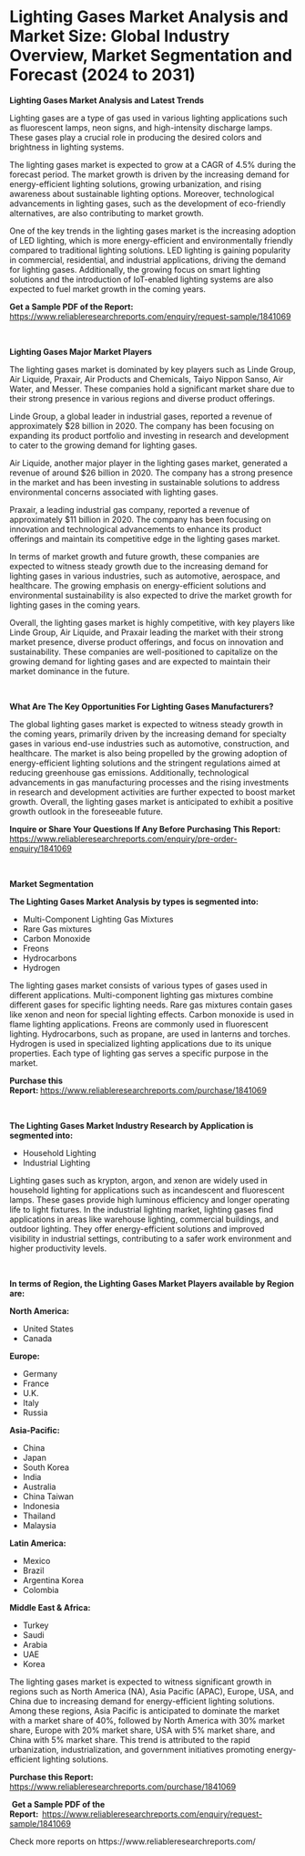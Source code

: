<p><h1>Lighting Gases Market Analysis and Market Size: Global Industry Overview, Market Segmentation and Forecast (2024 to 2031)</h1></p><p><strong>Lighting Gases Market Analysis and Latest Trends</strong></p>
<p><p>Lighting gases are a type of gas used in various lighting applications such as fluorescent lamps, neon signs, and high-intensity discharge lamps. These gases play a crucial role in producing the desired colors and brightness in lighting systems. </p><p>The lighting gases market is expected to grow at a CAGR of 4.5% during the forecast period. The market growth is driven by the increasing demand for energy-efficient lighting solutions, growing urbanization, and rising awareness about sustainable lighting options. Moreover, technological advancements in lighting gases, such as the development of eco-friendly alternatives, are also contributing to market growth.</p><p>One of the key trends in the lighting gases market is the increasing adoption of LED lighting, which is more energy-efficient and environmentally friendly compared to traditional lighting solutions. LED lighting is gaining popularity in commercial, residential, and industrial applications, driving the demand for lighting gases. Additionally, the growing focus on smart lighting solutions and the introduction of IoT-enabled lighting systems are also expected to fuel market growth in the coming years.</p></p>
<p><strong>Get a Sample PDF of the Report:&nbsp;</strong> <a href="https://www.reliableresearchreports.com/enquiry/request-sample/1841069">https://www.reliableresearchreports.com/enquiry/request-sample/1841069</a></p>
<p>&nbsp;</p>
<p><strong>Lighting Gases Major Market Players</strong></p>
<p><p>The lighting gases market is dominated by key players such as Linde Group, Air Liquide, Praxair, Air Products and Chemicals, Taiyo Nippon Sanso, Air Water, and Messer. These companies hold a significant market share due to their strong presence in various regions and diverse product offerings.</p><p>Linde Group, a global leader in industrial gases, reported a revenue of approximately $28 billion in 2020. The company has been focusing on expanding its product portfolio and investing in research and development to cater to the growing demand for lighting gases.</p><p>Air Liquide, another major player in the lighting gases market, generated a revenue of around $26 billion in 2020. The company has a strong presence in the market and has been investing in sustainable solutions to address environmental concerns associated with lighting gases.</p><p>Praxair, a leading industrial gas company, reported a revenue of approximately $11 billion in 2020. The company has been focusing on innovation and technological advancements to enhance its product offerings and maintain its competitive edge in the lighting gases market.</p><p>In terms of market growth and future growth, these companies are expected to witness steady growth due to the increasing demand for lighting gases in various industries, such as automotive, aerospace, and healthcare. The growing emphasis on energy-efficient solutions and environmental sustainability is also expected to drive the market growth for lighting gases in the coming years.</p><p>Overall, the lighting gases market is highly competitive, with key players like Linde Group, Air Liquide, and Praxair leading the market with their strong market presence, diverse product offerings, and focus on innovation and sustainability. These companies are well-positioned to capitalize on the growing demand for lighting gases and are expected to maintain their market dominance in the future.</p></p>
<p>&nbsp;</p>
<p><strong>What Are The Key Opportunities For Lighting Gases Manufacturers?</strong></p>
<p><p>The global lighting gases market is expected to witness steady growth in the coming years, primarily driven by the increasing demand for specialty gases in various end-use industries such as automotive, construction, and healthcare. The market is also being propelled by the growing adoption of energy-efficient lighting solutions and the stringent regulations aimed at reducing greenhouse gas emissions. Additionally, technological advancements in gas manufacturing processes and the rising investments in research and development activities are further expected to boost market growth. Overall, the lighting gases market is anticipated to exhibit a positive growth outlook in the foreseeable future.</p></p>
<p><strong>Inquire or Share Your Questions If Any Before Purchasing This Report:</strong> <a href="https://www.reliableresearchreports.com/enquiry/pre-order-enquiry/1841069">https://www.reliableresearchreports.com/enquiry/pre-order-enquiry/1841069</a></p>
<p>&nbsp;</p>
<p><strong>Market Segmentation</strong></p>
<p><strong>The Lighting Gases Market Analysis by types is segmented into:</strong></p>
<p><ul><li>Multi-Component Lighting Gas Mixtures</li><li>Rare Gas mixtures</li><li>Carbon Monoxide</li><li>Freons</li><li>Hydrocarbons</li><li>Hydrogen</li></ul></p>
<p><p>The lighting gases market consists of various types of gases used in different applications. Multi-component lighting gas mixtures combine different gases for specific lighting needs. Rare gas mixtures contain gases like xenon and neon for special lighting effects. Carbon monoxide is used in flame lighting applications. Freons are commonly used in fluorescent lighting. Hydrocarbons, such as propane, are used in lanterns and torches. Hydrogen is used in specialized lighting applications due to its unique properties. Each type of lighting gas serves a specific purpose in the market.</p></p>
<p><strong>Purchase this Report:&nbsp;</strong><a href="https://www.reliableresearchreports.com/purchase/1841069">https://www.reliableresearchreports.com/purchase/1841069</a></p>
<p>&nbsp;</p>
<p><strong>The Lighting Gases Market Industry Research by Application is segmented into:</strong></p>
<p><ul><li>Household Lighting</li><li>Industrial Lighting</li></ul></p>
<p><p>Lighting gases such as krypton, argon, and xenon are widely used in household lighting for applications such as incandescent and fluorescent lamps. These gases provide high luminous efficiency and longer operating life to light fixtures. In the industrial lighting market, lighting gases find applications in areas like warehouse lighting, commercial buildings, and outdoor lighting. They offer energy-efficient solutions and improved visibility in industrial settings, contributing to a safer work environment and higher productivity levels.</p></p>
<p>&nbsp;</p>
<p><strong>In terms of Region, the Lighting Gases Market Players available by Region are:</strong></p>
<p>
    <p> <strong> North America: </strong>
        <ul>
            <li>United States</li>
            <li>Canada</li>
        </ul>
        </p> 
    <p> <strong> Europe: </strong>
        <ul>
            <li>Germany</li>
            <li>France</li>
            <li>U.K.</li>
            <li>Italy</li>
            <li>Russia</li>
        </ul>
        </p> 
    <p> <strong> Asia-Pacific: </strong>
        <ul>
            <li>China</li>
            <li>Japan</li>
            <li>South Korea</li>
            <li>India</li>
            <li>Australia</li>
            <li>China Taiwan</li>
            <li>Indonesia</li>
            <li>Thailand</li>
            <li>Malaysia</li>
        </ul>
        </p> 
    <p> <strong> Latin America: </strong>
        <ul>
            <li>Mexico</li>
            <li>Brazil</li>
            <li>Argentina Korea</li>
            <li>Colombia</li>
        </ul>
        </p> 
    <p> <strong> Middle East & Africa: </strong>
        <ul>
            <li>Turkey</li>
            <li>Saudi</li>
            <li>Arabia</li>
            <li>UAE</li>
            <li>Korea</li>
        </ul>
    </p>
    </p>
<p><p>The lighting gases market is expected to witness significant growth in regions such as North America (NA), Asia Pacific (APAC), Europe, USA, and China due to increasing demand for energy-efficient lighting solutions. Among these regions, Asia Pacific is anticipated to dominate the market with a market share of 40%, followed by North America with 30% market share, Europe with 20% market share, USA with 5% market share, and China with 5% market share. This trend is attributed to the rapid urbanization, industrialization, and government initiatives promoting energy-efficient lighting solutions.</p></p>
<p><strong>Purchase this Report: </strong><a href="https://www.reliableresearchreports.com/purchase/1841069">https://www.reliableresearchreports.com/purchase/1841069</a></p>
<p>&nbsp;<strong>Get a Sample PDF of the Report:&nbsp;&nbsp;</strong><a href="https://www.reliableresearchreports.com/enquiry/request-sample/1841069">https://www.reliableresearchreports.com/enquiry/request-sample/1841069</a></p>
<p><strong></strong></p>
<p>Check more reports on https://www.reliableresearchreports.com/</p>